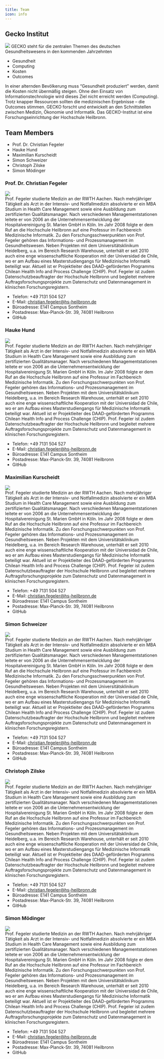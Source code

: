 ```yaml
---
title: Team
icon: info
---
```

 ## Gecko Institut
![](/logo-gecko.png)
GECKO steht für die zentralen Themen des deutschen Gesundheitswesens in den kommenden Jahrzehnten
- Gesundheit
- Computing
- Kosten
- Outcomes

In einer alternden Bevölkerung muss “Gesundheit produziert” werden, damit die Kosten nicht übermäßig steigen. Ohne den Einsatz von Informationstechnologie wird dieses Ziel nicht erreicht werden (Computing). Trotz knapper Ressourcen sollten die medizinischen Ergebnisse – die Outcomes stimmen. GECKO forscht und entwickelt an den Schnittstellen zwischen Medizin, Ökonomie und Informatik. 
Das GECKO-Institut ist eine Forschungseinrichtung der Hochschule Heilbronn.

## Team Members
- Prof. Dr. Christian Fegeler
- Hauke Hund
- Maximilian Kurscheidt
- Simon Schweizer
- Christoph Zilske
- Simon Mödinger

### Prof. Dr. Christian Fegeler <br>
![](/fegeler.jpg) <br>
Prof. Fegeler studierte Medizin an der RWTH Aachen. Nach mehrjähriger Tätigkeit als Arzt in der Intensiv- und Notfallmedizin absolvierte er ein MBA Studium in Health Care Management sowie eine Ausbildung zum zertifizierten Qualitätsmanager. Nach verschiedenen Managementstationen leitete er von 2006 an die Unternehmensentwicklung der Hospitalvereinigung St. Marien GmbH in Köln. Im Jahr 2008 folgte er dem Ruf an die Hochschule Heilbronn auf eine Professur im Fachbereich Medizinische Informatik. 
Zu den Forschungsschwerpunkten von Prof. Fegeler gehören das Informations- und Prozessmanagement im Gesundheitswesen. Neben Projekten mit dem Universitätsklinikum Heidelberg, u.a. im Bereich Research Warehouse, unterhält er seit 2010 auch eine enge wissenschaftliche Kooperation mit der Universidad de Chile, wo er am Aufbau eines Masterstudiengangs für Medizinische Informatik beteiligt war. Aktuell ist er Projektleiter  des DAAD-geförderten Programms Chilean Health Info and Process Challenge (CHIP). Prof. Fegeler ist zudem Datenschutzbeauftragter der Hochschule Heilbronn und begleitet mehrere Auftragsforschungsprojekte zum Datenschutz und Datenmanagement in klinischen Forschungsregistern. <br>
- Telefon: +49 7131 504 527
- E-Mail: christian.fegeler@hs-heilbronn.de
- Büroadresse: E141 Campus Sontheim
- Postadresse: Max-Planck-Str. 39, 74081 Heilbronn 
- GitHub

### Hauke Hund
![](/hund.jpg) <br>
Prof. Fegeler studierte Medizin an der RWTH Aachen. Nach mehrjähriger Tätigkeit als Arzt in der Intensiv- und Notfallmedizin absolvierte er ein MBA Studium in Health Care Management sowie eine Ausbildung zum zertifizierten Qualitätsmanager. Nach verschiedenen Managementstationen leitete er von 2006 an die Unternehmensentwicklung der Hospitalvereinigung St. Marien GmbH in Köln. Im Jahr 2008 folgte er dem Ruf an die Hochschule Heilbronn auf eine Professur im Fachbereich Medizinische Informatik. 
Zu den Forschungsschwerpunkten von Prof. Fegeler gehören das Informations- und Prozessmanagement im Gesundheitswesen. Neben Projekten mit dem Universitätsklinikum Heidelberg, u.a. im Bereich Research Warehouse, unterhält er seit 2010 auch eine enge wissenschaftliche Kooperation mit der Universidad de Chile, wo er am Aufbau eines Masterstudiengangs für Medizinische Informatik beteiligt war. Aktuell ist er Projektleiter  des DAAD-geförderten Programms Chilean Health Info and Process Challenge (CHIP). Prof. Fegeler ist zudem Datenschutzbeauftragter der Hochschule Heilbronn und begleitet mehrere Auftragsforschungsprojekte zum Datenschutz und Datenmanagement in klinischen Forschungsregistern. <br>
- Telefon: +49 7131 504 527
- E-Mail: christian.fegeler@hs-heilbronn.de
- Büroadresse: E141 Campus Sontheim
- Postadresse: Max-Planck-Str. 39, 74081 Heilbronn
- GitHub

### Maximilian Kurscheidt
![](/kurscheidt.jpg) <br>
Prof. Fegeler studierte Medizin an der RWTH Aachen. Nach mehrjähriger Tätigkeit als Arzt in der Intensiv- und Notfallmedizin absolvierte er ein MBA Studium in Health Care Management sowie eine Ausbildung zum zertifizierten Qualitätsmanager. Nach verschiedenen Managementstationen leitete er von 2006 an die Unternehmensentwicklung der Hospitalvereinigung St. Marien GmbH in Köln. Im Jahr 2008 folgte er dem Ruf an die Hochschule Heilbronn auf eine Professur im Fachbereich Medizinische Informatik. 
Zu den Forschungsschwerpunkten von Prof. Fegeler gehören das Informations- und Prozessmanagement im Gesundheitswesen. Neben Projekten mit dem Universitätsklinikum Heidelberg, u.a. im Bereich Research Warehouse, unterhält er seit 2010 auch eine enge wissenschaftliche Kooperation mit der Universidad de Chile, wo er am Aufbau eines Masterstudiengangs für Medizinische Informatik beteiligt war. Aktuell ist er Projektleiter  des DAAD-geförderten Programms Chilean Health Info and Process Challenge (CHIP). Prof. Fegeler ist zudem Datenschutzbeauftragter der Hochschule Heilbronn und begleitet mehrere Auftragsforschungsprojekte zum Datenschutz und Datenmanagement in klinischen Forschungsregistern. <br>
- Telefon: +49 7131 504 527
- E-Mail: christian.fegeler@hs-heilbronn.de
- Büroadresse: E141 Campus Sontheim
- Postadresse: Max-Planck-Str. 39, 74081 Heilbronn
- GitHub

### Simon Schweizer
![](/hund.jpg) <br>
Prof. Fegeler studierte Medizin an der RWTH Aachen. Nach mehrjähriger Tätigkeit als Arzt in der Intensiv- und Notfallmedizin absolvierte er ein MBA Studium in Health Care Management sowie eine Ausbildung zum zertifizierten Qualitätsmanager. Nach verschiedenen Managementstationen leitete er von 2006 an die Unternehmensentwicklung der Hospitalvereinigung St. Marien GmbH in Köln. Im Jahr 2008 folgte er dem Ruf an die Hochschule Heilbronn auf eine Professur im Fachbereich Medizinische Informatik. 
Zu den Forschungsschwerpunkten von Prof. Fegeler gehören das Informations- und Prozessmanagement im Gesundheitswesen. Neben Projekten mit dem Universitätsklinikum Heidelberg, u.a. im Bereich Research Warehouse, unterhält er seit 2010 auch eine enge wissenschaftliche Kooperation mit der Universidad de Chile, wo er am Aufbau eines Masterstudiengangs für Medizinische Informatik beteiligt war. Aktuell ist er Projektleiter  des DAAD-geförderten Programms Chilean Health Info and Process Challenge (CHIP). Prof. Fegeler ist zudem Datenschutzbeauftragter der Hochschule Heilbronn und begleitet mehrere Auftragsforschungsprojekte zum Datenschutz und Datenmanagement in klinischen Forschungsregistern. <br>
- Telefon: +49 7131 504 527
- E-Mail: christian.fegeler@hs-heilbronn.de
- Büroadresse: E141 Campus Sontheim
- Postadresse: Max-Planck-Str. 39, 74081 Heilbronn
- GitHub

### Christoph Zilske
![](/hund.jpg) <br>
Prof. Fegeler studierte Medizin an der RWTH Aachen. Nach mehrjähriger Tätigkeit als Arzt in der Intensiv- und Notfallmedizin absolvierte er ein MBA Studium in Health Care Management sowie eine Ausbildung zum zertifizierten Qualitätsmanager. Nach verschiedenen Managementstationen leitete er von 2006 an die Unternehmensentwicklung der Hospitalvereinigung St. Marien GmbH in Köln. Im Jahr 2008 folgte er dem Ruf an die Hochschule Heilbronn auf eine Professur im Fachbereich Medizinische Informatik. 
Zu den Forschungsschwerpunkten von Prof. Fegeler gehören das Informations- und Prozessmanagement im Gesundheitswesen. Neben Projekten mit dem Universitätsklinikum Heidelberg, u.a. im Bereich Research Warehouse, unterhält er seit 2010 auch eine enge wissenschaftliche Kooperation mit der Universidad de Chile, wo er am Aufbau eines Masterstudiengangs für Medizinische Informatik beteiligt war. Aktuell ist er Projektleiter  des DAAD-geförderten Programms Chilean Health Info and Process Challenge (CHIP). Prof. Fegeler ist zudem Datenschutzbeauftragter der Hochschule Heilbronn und begleitet mehrere Auftragsforschungsprojekte zum Datenschutz und Datenmanagement in klinischen Forschungsregistern. <br>
- Telefon: +49 7131 504 527
- E-Mail: christian.fegeler@hs-heilbronn.de
- Büroadresse: E141 Campus Sontheim
- Postadresse: Max-Planck-Str. 39, 74081 Heilbronn
- GitHub

### Simon Mödinger
![](/hund.jpg) <br>
Prof. Fegeler studierte Medizin an der RWTH Aachen. Nach mehrjähriger Tätigkeit als Arzt in der Intensiv- und Notfallmedizin absolvierte er ein MBA Studium in Health Care Management sowie eine Ausbildung zum zertifizierten Qualitätsmanager. Nach verschiedenen Managementstationen leitete er von 2006 an die Unternehmensentwicklung der Hospitalvereinigung St. Marien GmbH in Köln. Im Jahr 2008 folgte er dem Ruf an die Hochschule Heilbronn auf eine Professur im Fachbereich Medizinische Informatik. 
Zu den Forschungsschwerpunkten von Prof. Fegeler gehören das Informations- und Prozessmanagement im Gesundheitswesen. Neben Projekten mit dem Universitätsklinikum Heidelberg, u.a. im Bereich Research Warehouse, unterhält er seit 2010 auch eine enge wissenschaftliche Kooperation mit der Universidad de Chile, wo er am Aufbau eines Masterstudiengangs für Medizinische Informatik beteiligt war. Aktuell ist er Projektleiter  des DAAD-geförderten Programms Chilean Health Info and Process Challenge (CHIP). Prof. Fegeler ist zudem Datenschutzbeauftragter der Hochschule Heilbronn und begleitet mehrere Auftragsforschungsprojekte zum Datenschutz und Datenmanagement in klinischen Forschungsregistern. <br>
- Telefon: +49 7131 504 527
- E-Mail: christian.fegeler@hs-heilbronn.de
- Büroadresse: E141 Campus Sontheim
- Postadresse: Max-Planck-Str. 39, 74081 Heilbronn
- GitHub

